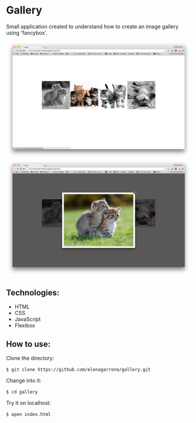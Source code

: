 Gallery
=======

Small application created to understand how to create an image gallery using 'fancybox'.

<img src='./images/screenshots/screen1.png'>
<img src='./images/screenshots/screen2.png'>

Technologies:
-------------
- HTML
- CSS
- JavaScript
- Flexibox

How to use:
-----------
Clone the directory:
```shell
$ git clone https://github.com/elenagarrone/gallery.git
```

Change into it:
```shell
$ cd gallery
```

Try it on localhost:
```shell
$ open index.html
```